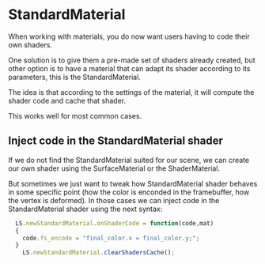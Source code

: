 # StandardMaterial

When working with materials, you do now want users having to code their own shaders.

One solution is to give them a pre-made set of shaders already created, but other option is to have a material
that can adapt its shader according to its parameters, this is the StandardMaterial.

The idea is that according to the settings of the material, it will compute the shader code and cache that shader.

This works well for most common cases.


## Inject code in the StandardMaterial shader

If we do not find the StandardMaterial suited for our scene, we can create our own shader using the SurfaceMaterial or the ShaderMaterial.

But sometimes we just want to tweak how StandardMaterial shader behaves in some specific point (how the color is enconded in the framebuffer,
how the vertex is deformed). In those cases we can inject code in the StandardMaterial shader using the next syntax:

```js
  LS.newStandardMaterial.onShaderCode = function(code,mat)
  {
  	code.fs_encode = "final_color.x = final_color.y;";
  }
	LS.newStandardMaterial.clearShadersCache();
```


